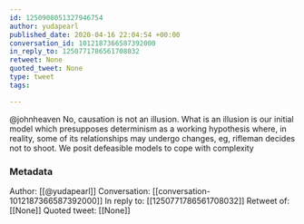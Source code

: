 ```yaml
---
id: 1250908051327946754
author: yudapearl
published_date: 2020-04-16 22:04:54 +00:00
conversation_id: 1012187366587392000
in_reply_to: 1250771786561708032
retweet: None
quoted_tweet: None
type: tweet
tags:

---
```


@johnheaven No, causation is not an illusion. What is an illusion is our initial model which presupposes determinism as a working hypothesis where, in reality, some of its relationships may undergo changes, eg, rifleman decides not to shoot. We posit defeasible models to cope with complexity

### Metadata

Author: [[@yudapearl]]
Conversation: [[conversation-1012187366587392000]]
In reply to: [[1250771786561708032]]
Retweet of: [[None]]
Quoted tweet: [[None]]
